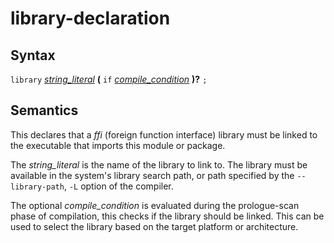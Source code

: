 # library-declaration

## Syntax

`library` [_string_literal_](string_literal.md) __(__ `if` [_compile_condition_](compile_condition.md) __)?__ `;`

## Semantics
This declares that a _ffi_ (foreign function interface) library must be linked
to the executable that imports this module or package.

The _string_literal_ is the name of the library to link to. The library must be
available in the system's library search path, or path specified by the
`--library-path`, `-L` option of the compiler.

The optional _compile_condition_ is evaluated during the prologue-scan phase of
compilation, this checks if the library should be linked. This can be used
to select the library based on the target platform or architecture.
